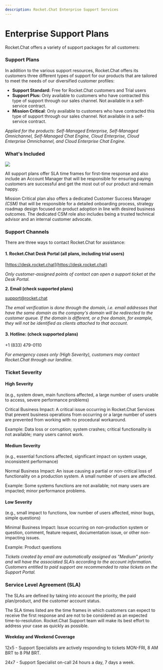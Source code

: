 ```yaml
---
description: Rocket.Chat Enterprise Support Services
---
```


# Enterprise Support Plans

Rocket.Chat offers a variety of support packages for all customers:

### **Support Plans** &#x20;

In addition to the various support resources, Rocket.Chat offers its customers three different types of support for our products that are tailored to meet the needs of our diversified customer profiles:&#x20;

* **Support Standard:** Free for Rocket.Chat customers and Trial users
* **Support Plus:** Only available to customers who have contracted this type of support through our sales channel. Not available in a self-service contract.
* **Mission Critical**: Only available to customers who have contracted this type of support through our sales channel. Not available in a self-service contract.

_Applied for the products: Self-Managed Enterprise, Self-Managed Omnichannel, Self-Managed Chat Engine, Cloud Enterprise, Cloud Enterprise Omnichannel, and Cloud Enterprise Chat Engine._

### What's Included

![](../../../.gitbook/assets/RC\_SupportPlan\_Matrix\_New.png)

All support plans offer SLA time frames for first-time response and also include an Account Manager that will be responsible for ensuring paying customers are successful and get the most out of our product and remain happy.

Mission Critical plan also offers a dedicated Customer Success Manager _(CSM)_ that will be responsible for a detailed onboarding process, strategy roadmap design focused on product adoption in line with desired business outcomes. The dedicated CSM role also includes being a trusted technical advisor and an internal customer advocate.

### Support Channels

There are three ways to contact Rocket.Chat for assistance:

#### **1. Rocket.Chat Desk Portal (all plans, including trial users)**

[https://desk.rocket.chat](https://desk.rocket.chat)

_Only customer-assigned points of contact can open a support ticket at the Desk Portal._

**2. Email  (check supported plans)**&#x20;

support@rocket.chat

_The email verification is done through the domain, i.e. email addresses that have the same domain as the company's domain will be redirected to the customer queue. If the domain is different, or a free domain, for example, they will not be identified as clients attached to that account._&#x20;

#### **3. Hotline**: (check supported plans)

\+1 (833) 479-0110&#x20;

_For emergency cases only (High Severity), customers may contact Rocket.Chat through our landline._

### Ticket Severity

#### **High** Severity

(e.g., system down, main functions affected, a large number of users unable to access, severe performance problems)&#x20;

Critical Business Impact: A critical issue occurring in Rocket.Chat Services that prevent business operations from occurring or a large number of users are prevented from working with no procedural workaround.&#x20;

Example: Data loss or corruption; system crashes; critical functionality is not available; many users cannot work.

#### **Medium** Severity&#x20;

(e.g., essential functions affected, significant impact on system usage, inconsistent performance)&#x20;

Normal Business Impact: An issue causing a partial or non-critical loss of functionality on a production system. A small number of users are affected.&#x20;

Example: Some systems functions are not available; not many users are impacted; minor performance problems.

#### **Low** Severity&#x20;

(e.g., small impact to functions, low number of users affected, minor bugs, simple questions)&#x20;

Minimal Business Impact: Issue occurring on non-production system or question, comment, feature request, documentation issue, or other non-impacting issues.&#x20;

Example: Product questions



_Tickets created by email are automatically assigned as "Medium" priority and will have the associated SLA’s according to the account information. Customers entitled to paid support are recommended to raise tickets on the Support Portal._

### **Service Level Agreement (SLA)**

The SLAs are defined by taking into account the priority, the paid plan/product, and the customer account status.&#x20;

The SLA times listed are the time frames in which customers can expect to receive the first response and are not to be considered as an expected time-to-resolution. Rocket.Chat Support team will make its best effort to address your case as quickly as possible.

#### Weekday and Weekend Coverage

12x5 - Support Specialists are actively responding to tickets MON-FRI, 8 AM BRT to 8 PM BRT.&#x20;

24x7 - Support Specialist on-call 24 hours a day, 7 days a week.
